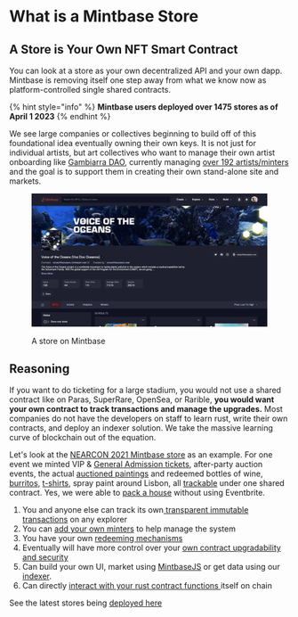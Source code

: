 # What is a Mintbase Store

## A Store is Your Own NFT Smart Contract

You can look at a store as your own decentralized API and your own dapp. Mintbase is removing itself one step away from what we know now as platform-controlled single shared contracts.&#x20;

{% hint style="info" %}
**Mintbase users deployed over 1475 stores as of April 1 2023**
{% endhint %}

We see large companies or collectives beginning to build off of this foundational idea eventually owning their own keys. It is not just for individual artists, but art collectives who want to manage their own artist onboarding like [Gambiarra DAO](https://www.mintbase.xyz/contract/gambiarra.mintbase1.near/nfts/all/0), currently managing [over 192 artists/minters](https://www.mintbase.xyz/contract/gambiarra.mintbase1.near/minters/all/0) and the goal is to support them in creating their own stand-alone site and markets.

<figure><img src="../../.gitbook/assets/Screenshot 2023-04-11 at 15.41.png" alt=""><figcaption><p>A store on Mintbase</p></figcaption></figure>

## Reasoning

If you want to do ticketing for a large stadium, you would not use a shared contract like on Paras, SuperRare, OpenSea, or Rarible, **you would want your own contract to track transactions and manage the upgrades.** Most companies do not have the developers on staff to learn rust, write their own contracts, and deploy an indexer solution. We take the massive learning curve of blockchain out of the equation.

Let's look at the [NEARCON 2021 Mintbase store](https://www.mintbase.xyz/contract/nearcon.mintbase1.near/nfts/all/0) as an example. For one event we minted VIP & [General Admission tickets](https://www.mintbase.xyz/meta/nearcon.mintbase1.near%3A9d4c81a4b81cf094f91906320c7cf300), after-party auction events, the actual [auctioned paintings](https://www.mintbase.xyz/meta/nearcon.mintbase1.near%3A1485d7d18ebafc41738fbf6f156158f4) and redeemed bottles of wine, [burritos](https://www.mintbase.xyz/meta/nearcon.mintbase1.near%3A740f7754ff28f39b07eba334190b6f46), [t-shirts](https://www.mintbase.xyz/meta/nearcon.mintbase1.near%3A1665aeccb02c8a73e14d19a124e866af), spray paint around Lisbon, all [trackable](https://nearblocks.io/address/nearcon.mintbase1.near#transaction) under one shared contract. Yes, we were able to [pack a house](https://www.youtube.com/watch?v=tAvDT77W-Lc\&t=2s) without using Eventbrite.

1. You and anyone else can track its own[ transparent immutable transactions](https://nearblocks.io/address/nearcon.mintbase1.near#transaction) on any explorer
2. You can [add your own minters](https://www.mintbase.xyz/contract/nearcon.mintbase1.near/minters/all/0) to help manage the system
3. You have your own [redeeming mechanisms ](https://www.mintbase.xyz/activity?title=redeemer\&contractAddress=nearcon.mintbase1.near)
4. Eventually will have more control over your [own contract upgradability and security](https://blog.mintbase.io/mintbase-upgraded-544-nft-contracts-8e8bb2ecf40c)
5. Can build your own UI, market using [MintbaseJS](https://www.npmjs.com/package/mintbase) or get data using our [indexer](broken-reference).
6. Can directly [interact with your rust contract functions ](https://github.com/Mintbase/mintbase-core/tree/master/store/src)itself on chain&#x20;

See the latest stores being [deployed here ](https://www.mintbase.xyz/market/listings/newest/0)
